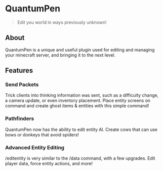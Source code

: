# QuantumPen

> Edit you world in ways previously unknown!

## About

QuantumPen is a unique and useful plugin used for editing and managing your minecraft server, and bringing it to the next level. 

## Features

### Send Packets
Trick clients into thinking information was sent, such as a difficulty change, a camera update, or even inventory placement. Place entity screens on command and create ghost items & entities with this simple command!

### Pathfinders
QuantumPen now has the ability to edit entity AI. Create cows that can use bows or donkeys that avoid spiders!

### Advanced Entity Editing
/editentity is very similar to the /data command, with a few upgrades. Edit player data, force entity actions, and more!